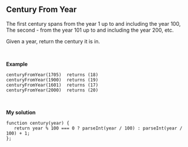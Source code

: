 ## Century From Year
The first century spans from the year 1 up to and including the year 100, The second - from the year 101 up to and including the year 200, etc.
<br/>

Given a year, return the century it is in.

<br/>

**Example**

```
centuryFromYear(1705)  returns (18)
centuryFromYear(1900)  returns (19)
centuryFromYear(1601)  returns (17)
centuryFromYear(2000)  returns (20)
```
<br/>

**My solution**

```
function century(year) {
   return year % 100 === 0 ? parseInt(year / 100) : parseInt(year / 100) + 1; 
};
```
